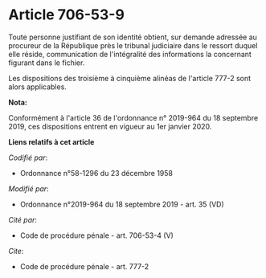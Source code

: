 # Article 706-53-9

Toute personne justifiant de son identité obtient, sur demande adressée au procureur de la République près le   tribunal
judiciaire dans le ressort duquel elle réside, communication de l'intégralité des informations la concernant figurant dans le
fichier. 

Les dispositions des troisième à cinquième alinéas de l'article 777-2 sont alors applicables.

**Nota:**

Conformément à l'article 36 de l'ordonnance n° 2019-964 du 18 septembre 2019, ces dispositions entrent en vigueur au 1er
janvier 2020.

**Liens relatifs à cet article**

_Codifié par_:

  - Ordonnance n°58-1296 du 23 décembre 1958

_Modifié par_:

  - Ordonnance n°2019-964 du 18 septembre 2019 - art. 35 (VD)

_Cité par_:

  - Code de procédure pénale - art. 706-53-4 (V)

_Cite_:

  - Code de procédure pénale - art. 777-2
